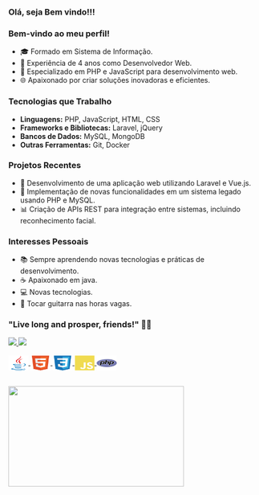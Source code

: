 ### Olá, seja Bem vindo!!!

### Bem-vindo ao meu perfil!

- 🎓 Formado em Sistema de Informação.
- 💼 Experiência de 4 anos como Desenvolvedor Web.
- 🔧 Especializado em PHP e JavaScript para desenvolvimento web.
- 🌐 Apaixonado por criar soluções inovadoras e eficientes.

### Tecnologias que Trabalho

- **Linguagens:** PHP, JavaScript, HTML, CSS
- **Frameworks e Bibliotecas:** Laravel, jQuery
- **Bancos de Dados:** MySQL, MongoDB
- **Outras Ferramentas:** Git, Docker

### Projetos Recentes

- 🌟 Desenvolvimento de uma aplicação web utilizando Laravel e Vue.js.
- 🚀 Implementação de novas funcionalidades em um sistema legado usando PHP e MySQL.
- 📊 Criação de APIs REST para integração entre sistemas, incluindo reconhecimento facial.

### Interesses Pessoais

- 📚 Sempre aprendendo novas tecnologias e práticas de desenvolvimento.
- ☕️ Apaixonado em java.
- 💻 Novas tecnologias.
- 🎸 Tocar guitarra nas horas vagas.

<!-- 

### Contato

- 📧 Email: seuemail@example.com
- 🔗 LinkedIn: [seulinkedin](https://www.linkedin.com/seulinkedin)
- 🌐 Website: [seusite.com](http://www.seusite.com)

-->


### "Live long and prosper, friends!" 🖖🏻
  
<div>
  <a href="https://github.com/Thiago017">
  <img height="180em" src="https://github-readme-stats.vercel.app/api/?username=Thiago017&show_icons=true&theme=dark&include_all_commits=true&count_private=true"/>
  <img height="180em" src="https://github-readme-stats.vercel.app/api/top-langs/?username=Thiago017&layout=compact&langs_count=7&theme=dark"/>
</div>
  
<div style="display: inline_block"><br>
  <img align="center" height="30" width="40" src="https://raw.githubusercontent.com/devicons/devicon/master/icons/java/java-original.svg">
  <img align="center" height="30" width="40" src="https://raw.githubusercontent.com/devicons/devicon/master/icons/html5/html5-original.svg">
  <img align="center" height="30" width="40" src="https://raw.githubusercontent.com/devicons/devicon/master/icons/css3/css3-original.svg">
  <img align="center" height="30" width="40" src="https://raw.githubusercontent.com/devicons/devicon/master/icons/javascript/javascript-plain.svg">
  <img align="center" height="30" width="40" src="https://raw.githubusercontent.com/devicons/devicon/master/icons/php/php-original.svg">
  
 <br><img align="center" height="200" width="350" src="https://cdn.discordapp.com/attachments/873410286760112141/873410337314046002/13380556183cc111895ddf1bcebfbeb1de90594f_hq.gif">
</div>

<!--
<div> 
   <a href="https://www.instagram.com/thiago.pereira7/" target="_blank"><img src="https://img.shields.io/badge/-Instagram-%23E4405F?style=for-the-badge&logo=instagram&logoColor=white" target="_blank"></a>
</div>
-->
